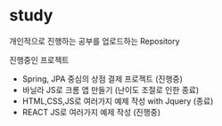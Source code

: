 # study
개인적으로 진행하는 공부를 업로드하는 Repository


진행중인 프로젝트
- Spring, JPA 중심의 상점 결제 프로젝트 (진행중)
- 바닐라 JS로 크롬 앱 만들기 (난이도 조절로 인한 종료)
- HTML,CSS,JS로 여러가지 예제 작성 with Jquery (종료)
- REACT JS로 여러가지 예제 작성 (진행중)
